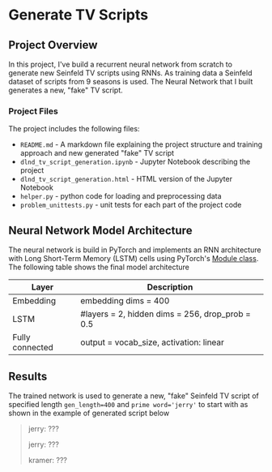 # Generate TV Scripts 

## Project Overview
In this project, I've build a recurrent neural network from scratch to generate new Seinfeld TV scripts using RNNs. As training data a Seinfeld dataset of scripts from 9 seasons is used. The Neural Network that I built generates a new, "fake" TV script.

### Project Files
The project includes the following files:
* `README.md` - A markdown file explaining the project structure and training approach and new generated "fake" TV script
* `dlnd_tv_script_generation.ipynb` - Jupyter Notebook describing the project
* `dlnd_tv_script_generation.html` - HTML version of the Jupyter Notebook
* `helper.py` - python code for loading and preprocessing data
* `problem_unittests.py` - unit tests for each part of the project code

## Neural Network Model Architecture
The neural network is build in PyTorch and implements an RNN architecture with Long Short-Term Memory (LSTM) cells using PyTorch's [Module class](http://pytorch.org/docs/master/nn.html#torch.nn.Module). The following table shows the final model architecture


|Layer|Description|
|---|---|
|Embedding|embedding dims = 400|
|LSTM|#layers = 2, hidden dims = 256, drop_prob = 0.5|
|Fully connected|output = vocab_size, activation: linear|

## Results
The trained network is used to generate a new, "fake" Seinfeld TV script of specified length `gen_length=400` and `prime word='jerry'` to start with as shown in the example of generated script below


>jerry: ???
>
>jerry: ???
>
>kramer: ???
>
>
>
>


